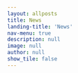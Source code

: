 ```yaml
---
layout: allposts
title: News
landing-title: 'News'
nav-menu: true
description: null
image: null
author: null
show_tile: false
---
```

